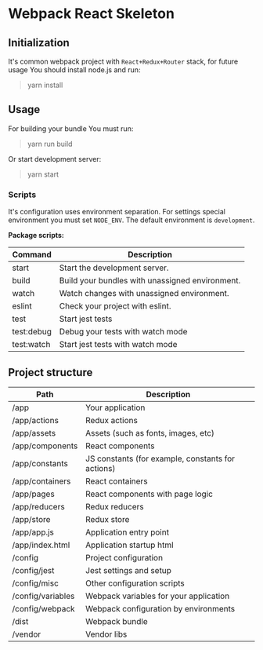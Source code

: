 # Webpack React Skeleton

## Initialization

It's common webpack project with `React+Redux+Router` stack, for future usage You should install node.js and run:

> yarn install

## Usage

For building your bundle You must run:

> yarn run build

Or start development server:

> yarn start

### Scripts

It's configuration uses environment separation. For settings special environment you must set `NODE_ENV`. The default environment is `development`.

**Package scripts:**

| Command    | Description                                       |
|------------|---------------------------------------------------|
| start      | Start the development server.                     |
| build      | Build your bundles with unassigned environment.   |
| watch      | Watch changes with unassigned environment.        |
| eslint     | Check your project with eslint.                   |
| test       | Start jest tests                                  |
| test:debug | Debug your tests with watch mode                  |
| test:watch | Start jest tests with watch mode                  |

## Project structure

| Path              | Description                                       |
|-------------------|---------------------------------------------------|
| /app              | Your application                                  |
| /app/actions      | Redux actions                                     |
| /app/assets       | Assets (such as fonts, images, etc)               |
| /app/components   | React components                                  |
| /app/constants    | JS constants (for example, constants for actions) |
| /app/containers   | React containers                                  |
| /app/pages        | React components with page logic                  |
| /app/reducers     | Redux reducers                                    |
| /app/store        | Redux store                                       |
| /app/app.js       | Application entry point                           |
| /app/index.html   | Application startup html                          |
| /config           | Project configuration                             |
| /config/jest      | Jest settings and setup                           |
| /config/misc      | Other configuration scripts                       |
| /config/variables | Webpack variables for your application            |
| /config/webpack   | Webpack configuration by environments             |
| /dist             | Webpack bundle                                    |
| /vendor           | Vendor libs                                       |